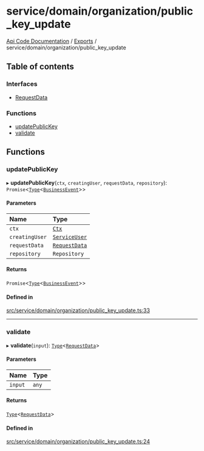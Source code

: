 # service/domain/organization/public\_key\_update
 
[Api Code Documentation](../README.md) / [Exports](../modules.md) / service/domain/organization/public\_key\_update

## Table of contents

### Interfaces

- [RequestData](../interfaces/service_domain_organization_public_key_update.RequestData.md)

### Functions

- [updatePublicKey](service_domain_organization_public_key_update.md#updatepublickey)
- [validate](service_domain_organization_public_key_update.md#validate)

## Functions

### updatePublicKey

▸ **updatePublicKey**(`ctx`, `creatingUser`, `requestData`, `repository`): `Promise`\<[`Type`](result.md#type)\<[`BusinessEvent`](service_domain_business_event.md#businessevent)\>\>

#### Parameters

| Name | Type |
| :------ | :------ |
| `ctx` | [`Ctx`](../interfaces/lib_ctx.Ctx.md) |
| `creatingUser` | [`ServiceUser`](../interfaces/service_domain_organization_service_user.ServiceUser.md) |
| `requestData` | [`RequestData`](../interfaces/service_domain_organization_public_key_update.RequestData.md) |
| `repository` | `Repository` |

#### Returns

`Promise`\<[`Type`](result.md#type)\<[`BusinessEvent`](service_domain_business_event.md#businessevent)\>\>

#### Defined in

[src/service/domain/organization/public_key_update.ts:33](https://github.com/openkfw/TruBudget/blob/965031f/api/src/service/domain/organization/public_key_update.ts#L33)

___

### validate

▸ **validate**(`input`): [`Type`](result.md#type)\<[`RequestData`](../interfaces/service_domain_organization_public_key_update.RequestData.md)\>

#### Parameters

| Name | Type |
| :------ | :------ |
| `input` | `any` |

#### Returns

[`Type`](result.md#type)\<[`RequestData`](../interfaces/service_domain_organization_public_key_update.RequestData.md)\>

#### Defined in

[src/service/domain/organization/public_key_update.ts:24](https://github.com/openkfw/TruBudget/blob/965031f/api/src/service/domain/organization/public_key_update.ts#L24)
